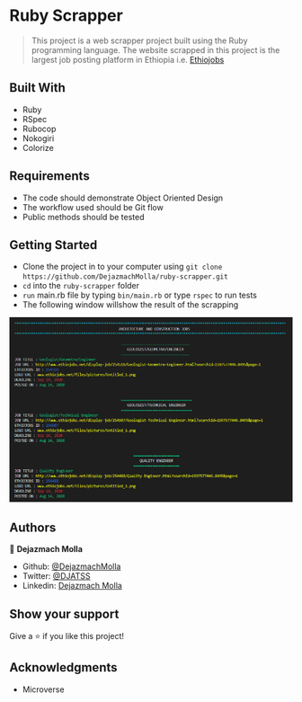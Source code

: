 # Ruby Scrapper
> This project is a web scrapper project built using the Ruby programming language. The website scrapped in this project is the largest job posting platform in Ethiopia i.e. [Ethiojobs](https://www.ethiojobs.net)

## Built With
- Ruby
- RSpec
- Rubocop
- Nokogiri
- Colorize

## Requirements
- The code should demonstrate Object Oriented Design
- The workflow used should be Git flow
- Public methods should be tested

## Getting Started
- Clone the project in to your computer using `git clone https://github.com/DejazmachMolla/ruby-scrapper.git` 
- `cd` into the `ruby-scrapper` folder
- `run` main.rb file by typing `bin/main.rb` or type `rspec` to run tests
- The following window willshow the result of the scrapping

![screenshot](./lib/ruby_scrapper.PNG)

## Authors

:bust_in_silhouette: **Dejazmach Molla**

- Github: [@DejazmachMolla](https://github.com/DejazmachMolla)
- Twitter: [@DJATSS](https://twitter.com/DJATSS)
- Linkedin: [Dejazmach Molla](https://www.linkedin.com/in/dejazmach-getachew-027aabaa/)

## Show your support

Give a ⭐️ if you like this project!

## Acknowledgments

- Microverse